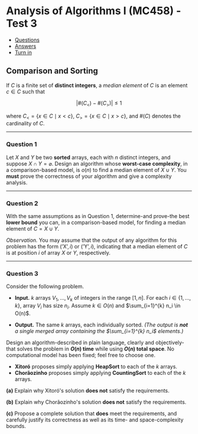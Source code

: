 # Analysis of Algorithms I (MC458) - Test 3

- [Questions](./Enunciado.pdf)
- [Answers](./Resposta.pdf)
- [Turn in](./Entrega.pdf)

## Comparison and Sorting

If $C$ is a finite set of **distinct integers**, a *median element* of $C$ is an element $c \in C$ such that

$$
    \lvert \text{#}(C_{<}) - \text{#}(C_{>}) \rvert \le 1
$$

where $C_{<} = \lbrace x \in C \mid x < c \rbrace$, $C_{>} = \lbrace x \in C \mid x > c \rbrace$, and $\text{#}(C)$ denotes the cardinality of $C$.

---

### Question 1

Let $X$ and $Y$ be two **sorted** arrays, each with $n$ distinct integers, and suppose $X \cap Y = \varnothing$.
Design an algorithm whose **worst-case complexity**, in a comparison-based model, is $o(n)$ to find a median element of $X \cup Y$.
You **must** prove the correctness of your algorithm and give a complexity analysis.

---

### Question 2

With the same assumptions as in Question 1, determine-and prove-the best **lower bound** you can, in a comparison-based model, for finding a median element of $C = X \cup Y$.

*Observation.* You may assume that the output of any algorithm for this problem has the form $(\text{'X'}, i)$ or $(\text{'Y'}, i)$, indicating that a median element of $C$ is at position $i$ of array $X$ or $Y$, respectively.

---

### Question 3

Consider the following problem.

- **Input.** $k$ arrays $V_1, \dots, V_k$ of integers in the range $[1, n]$.
For each $i \in \{1,\dots,k\}$, array $V_i$ has size $n_i$.
Assume $k \in O(n)$ and $\sum_{i=1}^{k} n_i \in O(n)$.

- **Output.** The same $k$ arrays, each individually sorted.
*(The output is **not** a single merged array containing the $\sum_{i=1}^{k} n_i$ elements.)*

Design an algorithm-described in plain language, clearly and objectively-that solves the problem in **$O(n)$ time** while using **$O(n)$ total space**.
No computational model has been fixed; feel free to choose one.

- **Xitoró** proposes simply applying **HeapSort** to each of the $k$ arrays.
- **Chorãozinho** proposes simply applying **CountingSort** to each of the $k$ arrays.

**(a)** Explain why Xitoró's solution **does not** satisfy the requirements.

**(b)** Explain why Chorãozinho's solution **does not** satisfy the requirements.

**(c)** Propose a complete solution that **does** meet the requirements, and carefully justify its correctness as well as its time- and space-complexity bounds.
